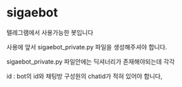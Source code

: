 # sigaebot
텔레그램에서 사용가능한 봇입니다


사용에 앞서 sigaebot_private.py 파일을 생성해주셔야 합니다.

sigaebot_private.py 파일안에는 딕셔너리가 존재해야되는데 각각
 
 
 id : bot의 id와 채팅방 구성원의 chatid가 적혀 있어야 합니다,
